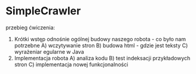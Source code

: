 SimpleCrawler
=============
przebieg ćwiczenia:
1) Krótki wstęp odnośnie ogólnej budowy naszego robota - co było nam potrzebne
   A) wczytywanie stron
   B) budowa html - gdzie jest teksty
   C) wyrażeniar egularne w Java
2) Implementacja robota
   A) analiza kodu
   B) test indeksacji przykładowych stron
   C) implementacja nowej funkcjonalności
